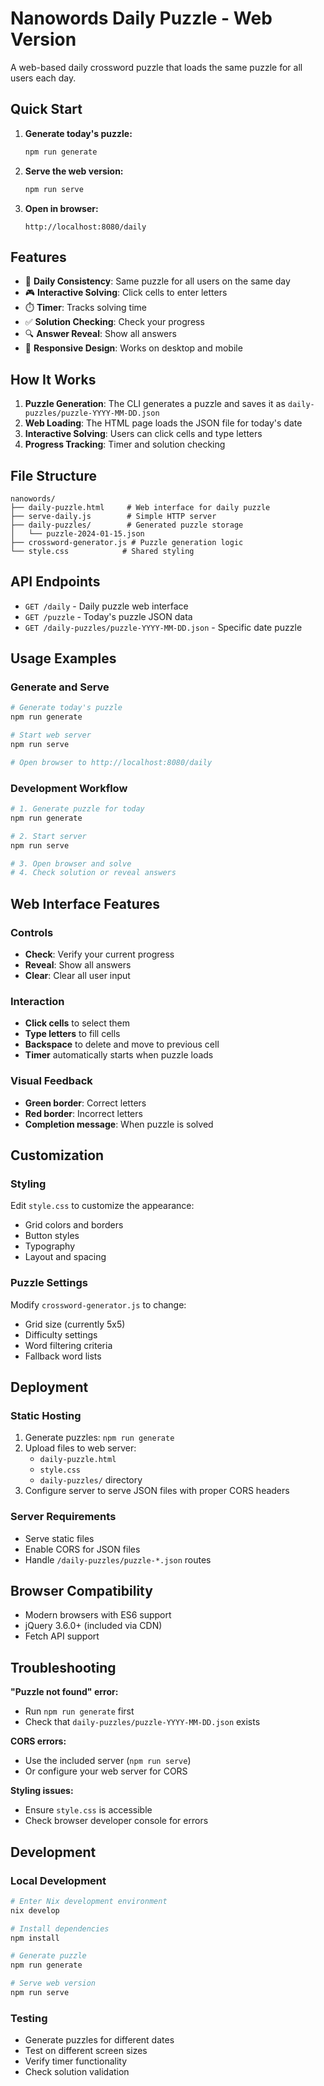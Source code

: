 # Nanowords Daily Puzzle - Web Version

A web-based daily crossword puzzle that loads the same puzzle for all users each day.

## Quick Start

1. **Generate today's puzzle:**
   ```bash
   npm run generate
   ```

2. **Serve the web version:**
   ```bash
   npm run serve
   ```

3. **Open in browser:**
   ```
   http://localhost:8080/daily
   ```

## Features

- 🎯 **Daily Consistency**: Same puzzle for all users on the same day
- 🎮 **Interactive Solving**: Click cells to enter letters
- ⏱️ **Timer**: Tracks solving time
- ✅ **Solution Checking**: Check your progress
- 🔍 **Answer Reveal**: Show all answers
- 📱 **Responsive Design**: Works on desktop and mobile

## How It Works

1. **Puzzle Generation**: The CLI generates a puzzle and saves it as `daily-puzzles/puzzle-YYYY-MM-DD.json`
2. **Web Loading**: The HTML page loads the JSON file for today's date
3. **Interactive Solving**: Users can click cells and type letters
4. **Progress Tracking**: Timer and solution checking

## File Structure

```
nanowords/
├── daily-puzzle.html     # Web interface for daily puzzle
├── serve-daily.js        # Simple HTTP server
├── daily-puzzles/        # Generated puzzle storage
│   └── puzzle-2024-01-15.json
├── crossword-generator.js # Puzzle generation logic
└── style.css            # Shared styling
```

## API Endpoints

- `GET /daily` - Daily puzzle web interface
- `GET /puzzle` - Today's puzzle JSON data
- `GET /daily-puzzles/puzzle-YYYY-MM-DD.json` - Specific date puzzle

## Usage Examples

### Generate and Serve
```bash
# Generate today's puzzle
npm run generate

# Start web server
npm run serve

# Open browser to http://localhost:8080/daily
```

### Development Workflow
```bash
# 1. Generate puzzle for today
npm run generate

# 2. Start server
npm run serve

# 3. Open browser and solve
# 4. Check solution or reveal answers
```

## Web Interface Features

### Controls
- **Check**: Verify your current progress
- **Reveal**: Show all answers
- **Clear**: Clear all user input

### Interaction
- **Click cells** to select them
- **Type letters** to fill cells
- **Backspace** to delete and move to previous cell
- **Timer** automatically starts when puzzle loads

### Visual Feedback
- **Green border**: Correct letters
- **Red border**: Incorrect letters
- **Completion message**: When puzzle is solved

## Customization

### Styling
Edit `style.css` to customize the appearance:
- Grid colors and borders
- Button styles
- Typography
- Layout and spacing

### Puzzle Settings
Modify `crossword-generator.js` to change:
- Grid size (currently 5x5)
- Difficulty settings
- Word filtering criteria
- Fallback word lists

## Deployment

### Static Hosting
1. Generate puzzles: `npm run generate`
2. Upload files to web server:
   - `daily-puzzle.html`
   - `style.css`
   - `daily-puzzles/` directory
3. Configure server to serve JSON files with proper CORS headers

### Server Requirements
- Serve static files
- Enable CORS for JSON files
- Handle `/daily-puzzles/puzzle-*.json` routes

## Browser Compatibility

- Modern browsers with ES6 support
- jQuery 3.6.0+ (included via CDN)
- Fetch API support

## Troubleshooting

**"Puzzle not found" error:**
- Run `npm run generate` first
- Check that `daily-puzzles/puzzle-YYYY-MM-DD.json` exists

**CORS errors:**
- Use the included server (`npm run serve`)
- Or configure your web server for CORS

**Styling issues:**
- Ensure `style.css` is accessible
- Check browser developer console for errors

## Development

### Local Development
```bash
# Enter Nix development environment
nix develop

# Install dependencies
npm install

# Generate puzzle
npm run generate

# Serve web version
npm run serve
```

### Testing
- Generate puzzles for different dates
- Test on different screen sizes
- Verify timer functionality
- Check solution validation
